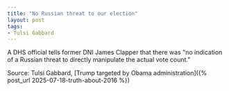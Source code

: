 ```yaml
---
title: "No Russian threat to our election"
layout: post
tags:
- Tulsi Gabbard
---
```


A DHS official tells former DNI James Clapper that there was "no indication of a
Russian threat to directly manipulate the actual vote count."

Source: Tulsi Gabbard, [Trump targeted by Obama administration]({% post_url 2025-07-18-truth-about-2016 %})
